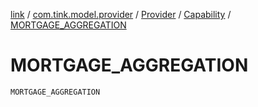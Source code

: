 [link](../../../index.md) / [com.tink.model.provider](../../index.md) / [Provider](../index.md) / [Capability](index.md) / [MORTGAGE_AGGREGATION](./-m-o-r-t-g-a-g-e_-a-g-g-r-e-g-a-t-i-o-n.md)

# MORTGAGE_AGGREGATION

`MORTGAGE_AGGREGATION`
